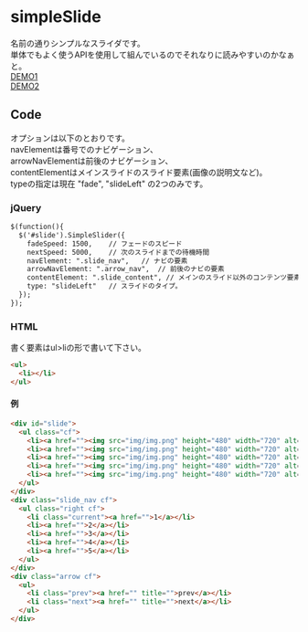 # simpleSlide

名前の通りシンプルなスライダです。  
単体でもよく使うAPIを使用して組んでいるのでそれなりに読みやすいのかなぁと。  
[DEMO1](http://rosettahalt.github.com/simpleSlide/)  
[DEMO2](http://rosettahalt.github.com/simpleSlide/index2.html)

## Code
オプションは以下のとおりです。  
navElementは番号でのナビゲーション、  
arrowNavElementは前後のナビゲーション、  
contentElementはメインスライドのスライド要素(画像の説明文など)。  
typeの指定は現在 "fade", "slideLeft" の2つのみです。  
### jQuery
```html
$(function(){
  $('#slide').SimpleSlider({
    fadeSpeed: 1500,	// フェードのスピード
    nextSpeed: 5000,	// 次のスライドまでの待機時間
    navElement: ".slide_nav",	// ナビの要素
    arrowNavElement: ".arrow_nav",  // 前後のナビの要素
    contentElement: ".slide_content", // メインのスライド以外のコンテンツ要素
    type: "slideLeft"	// スライドのタイプ。
  });
});

```

### HTML
書く要素はul>liの形で書いて下さい。  
```html
<ul>
  <li></li>
</ul>
```

#### 例
```html
<div id="slide">
  <ul class="cf">
    <li><a href=""><img src="img/img.png" height="480" width="720" alt=""></a></li>
    <li><a href=""><img src="img/img.png" height="480" width="720" alt=""></a></li>
    <li><a href=""><img src="img/img.png" height="480" width="720" alt=""></a></li>
    <li><a href=""><img src="img/img.png" height="480" width="720" alt=""></a></li>
    <li><a href=""><img src="img/img.png" height="480" width="720" alt=""></a></li>
  </ul>
</div>
<div class="slide_nav cf">
  <ul class="right cf">
    <li class="current"><a href="">1</a></li>
    <li><a href="">2</a></li>
    <li><a href="">3</a></li>
    <li><a href="">4</a></li>
    <li><a href="">5</a></li>
  </ul>
</div>
<div class="arrow cf">
  <ul>
    <li class="prev"><a href="" title="">prev</a></li>
    <li class="next"><a href="" title="">next</a></li>
  </ul>
</div>
```

